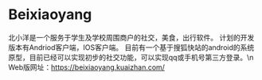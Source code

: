 # Beixiaoyang
北小洋是一个服务于学生及学校周围商户的社交，美食，出行软件。
计划的开发版本有Andriod客户端，IOS客户端。
目前有一个基于搜狐快站的android的系统原型，目前已经可以实现初步的社交功能，可以实现qq或手机号第三方登录。\n
Web版网址：https://beixiaoyang.kuaizhan.com/
